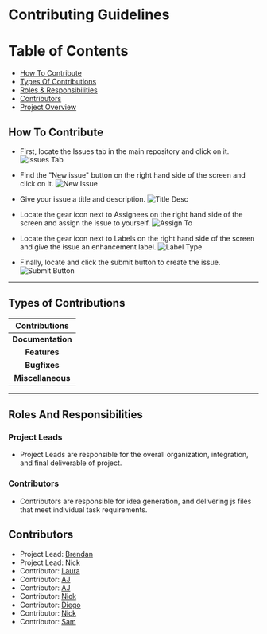 # Contributing Guidelines

# Table of Contents
* [How To Contribute](#how-to-contribute)
* [Types Of Contributions](#types-of-contributions)
* [Roles & Responsibilities](#roles-and-responsibilities)
* [Contributors](#contributors)
* [Project Overview](https://github.com/brendanpettis/ClassProject)

## How To Contribute

* First, locate the Issues tab in the main repository and click on it.
![Issues Tab](https://res.cloudinary.com/bpettis/image/upload/v1552580419/Issue_vfwtkv.png "Issues Tab")

* Find the "New issue" button on the right hand side of the screen and click on it.
![New Issue](https://res.cloudinary.com/bpettis/image/upload/v1552580715/new-issue_x9dlhw.png "New Issue")

* Give your issue a title and description.
![Title Desc](https://res.cloudinary.com/bpettis/image/upload/v1552582471/title-description_fasxti.png "Title Desc")

* Locate the gear icon next to Assignees on the right hand side of the screen and assign the issue to yourself.
![Assign To](https://res.cloudinary.com/bpettis/image/upload/v1552582499/assign-to_mw2php.png "Assign To")

* Locate the gear icon next to Labels on the right hand side of the screen and give the issue an enhancement label.
![Label Type](https://res.cloudinary.com/bpettis/image/upload/v1552582523/label-with_iouxnp.png "Label Type")

* Finally, locate and click the submit button to create the issue.
![Submit Button](https://res.cloudinary.com/bpettis/image/upload/v1552582557/submit_hjsl8a.png "Submit Button")

----
## Types of Contributions

|          Contributions           | 
|:--------------------------------:|
|**Documentation**                 | 
|**Features**                      | 
|**Bugfixes**                      | 
|**Miscellaneous**                 | 
----


## Roles And Responsibilities

### Project Leads
* Project Leads are responsible for the overall organization, integration, and final deliverable of project.

### Contributors
* Contributors are responsible for idea generation, and delivering js files that meet individual task requirements.

## Contributors
* Project Lead: [Brendan](https://github.com/brendanpettis)
* Project Lead: [Nick](https://github.com/nickpapadakis-matc)
* Contributor: [Laura](https://github.com/lskaiser)
* Contributor: [AJ](https://github.com/ajmataj)
* Contributor: [AJ](https://github.com/ajfarmer9)
* Contributor: [Nick](https://github.com/NicholasClaudio)
* Contributor: [Diego](https://github.com/Diegocar18)
* Contributor: [Nick](https://github.com/nicholasrutherford-matc)
* Contributor: [Sam](https://github.com/samjb1992)